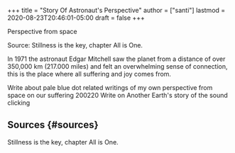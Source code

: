 +++
title = "Story Of Astronaut's Perspective"
author = ["santi"]
lastmod = 2020-08-23T20:46:01-05:00
draft = false
+++

Perspective from space

Source: Stillness is the key, chapter All is One.

In 1971 the astronaut Edgar Mitchell saw the planet from a distance of over 350,000 km (217.000 miles) and felt an overwhelming sense of connection, this is the place where all suffering and joy comes from.

Write about pale blue dot
related writings of my own perspective from space on our suffering 200220
Write on Another Earth's story of the sound clicking


## Sources {#sources}

Stillness is the key, chapter All is One.
